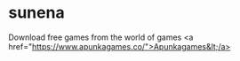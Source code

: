# sunena
Download free games from the world of games &lt;a href="https://www.apunkagames.co/">Apunkagames&lt;/a>
